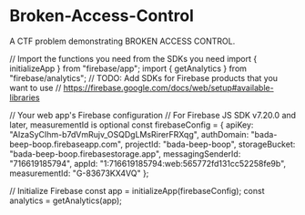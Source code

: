 # Broken-Access-Control

A CTF problem demonstrating BROKEN ACCESS CONTROL.

// Import the functions you need from the SDKs you need
import { initializeApp } from "firebase/app";
import { getAnalytics } from "firebase/analytics";
// TODO: Add SDKs for Firebase products that you want to use
// https://firebase.google.com/docs/web/setup#available-libraries

// Your web app's Firebase configuration
// For Firebase JS SDK v7.20.0 and later, measurementId is optional
const firebaseConfig = {
apiKey: "AIzaSyCIhm-b7dVmRujv_OSQDgLMsRirerFRXqg",
authDomain: "bada-beep-boop.firebaseapp.com",
projectId: "bada-beep-boop",
storageBucket: "bada-beep-boop.firebasestorage.app",
messagingSenderId: "716619185794",
appId: "1:716619185794:web:565772fd131cc52258fe9b",
measurementId: "G-83673KX4VQ"
};

// Initialize Firebase
const app = initializeApp(firebaseConfig);
const analytics = getAnalytics(app);
